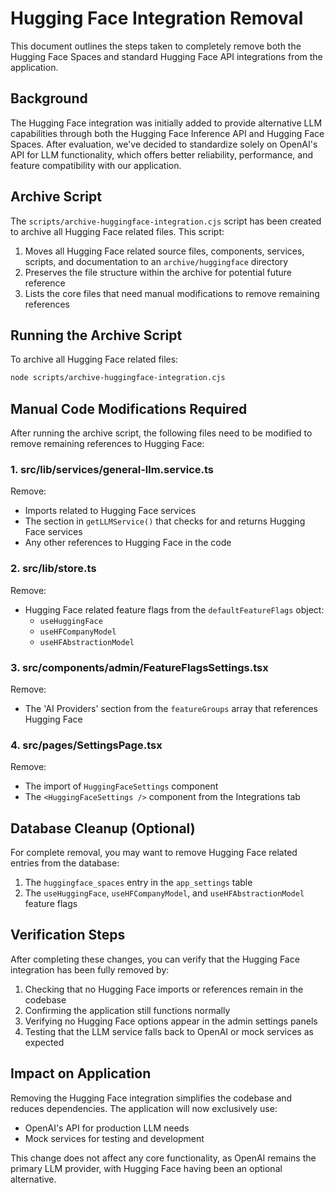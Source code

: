 # Hugging Face Integration Removal

This document outlines the steps taken to completely remove both the Hugging Face Spaces and standard Hugging Face API integrations from the application.

## Background

The Hugging Face integration was initially added to provide alternative LLM capabilities through both the Hugging Face Inference API and Hugging Face Spaces. After evaluation, we've decided to standardize solely on OpenAI's API for LLM functionality, which offers better reliability, performance, and feature compatibility with our application.

## Archive Script

The `scripts/archive-huggingface-integration.cjs` script has been created to archive all Hugging Face related files. This script:

1. Moves all Hugging Face related source files, components, services, scripts, and documentation to an `archive/huggingface` directory
2. Preserves the file structure within the archive for potential future reference
3. Lists the core files that need manual modifications to remove remaining references

## Running the Archive Script

To archive all Hugging Face related files:

```bash
node scripts/archive-huggingface-integration.cjs
```

## Manual Code Modifications Required

After running the archive script, the following files need to be modified to remove remaining references to Hugging Face:

### 1. src/lib/services/general-llm.service.ts

Remove:
- Imports related to Hugging Face services
- The section in `getLLMService()` that checks for and returns Hugging Face services
- Any other references to Hugging Face in the code

### 2. src/lib/store.ts

Remove:
- Hugging Face related feature flags from the `defaultFeatureFlags` object:
  - `useHuggingFace`
  - `useHFCompanyModel`
  - `useHFAbstractionModel`

### 3. src/components/admin/FeatureFlagsSettings.tsx

Remove:
- The 'AI Providers' section from the `featureGroups` array that references Hugging Face

### 4. src/pages/SettingsPage.tsx

Remove:
- The import of `HuggingFaceSettings` component
- The `<HuggingFaceSettings />` component from the Integrations tab

## Database Cleanup (Optional)

For complete removal, you may want to remove Hugging Face related entries from the database:

1. The `huggingface_spaces` entry in the `app_settings` table
2. The `useHuggingFace`, `useHFCompanyModel`, and `useHFAbstractionModel` feature flags

## Verification Steps

After completing these changes, you can verify that the Hugging Face integration has been fully removed by:

1. Checking that no Hugging Face imports or references remain in the codebase
2. Confirming the application still functions normally
3. Verifying no Hugging Face options appear in the admin settings panels
4. Testing that the LLM service falls back to OpenAI or mock services as expected

## Impact on Application

Removing the Hugging Face integration simplifies the codebase and reduces dependencies. The application will now exclusively use:

- OpenAI's API for production LLM needs
- Mock services for testing and development

This change does not affect any core functionality, as OpenAI remains the primary LLM provider, with Hugging Face having been an optional alternative.
